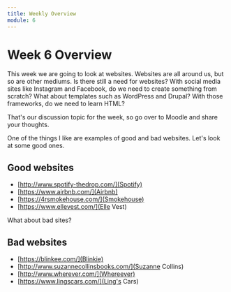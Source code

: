 ```yaml
---
title: Weekly Overview
module: 6
---
```


# Week 6 Overview <br />

This week we are going to look at websites.  Websites are all around us, but so are other mediums. Is there still a need for websites? With social media sites like Instagram and Facebook, do we need to create something from scratch?  What about templates such as WordPress and Drupal?  With those frameworks, do we need to learn HTML?  

That's our discussion topic for the week, so go over to Moodle and share your thoughts.

One of the things I like are examples of good and bad websites.  Let's look at some good ones.

## Good websites

* [http://www.spotify-thedrop.com/](Spotify)
* [https://www.airbnb.com/](Airbnb)
* [https://4rsmokehouse.com/](Smokehouse)
* [https://www.ellevest.com/](Elle Vest)

What about bad sites?  

## Bad websites

* [https://blinkee.com/](Blinkie)
* [http://www.suzannecollinsbooks.com/](Suzanne Collins)
* [http://www.wherever.com/](Whereever)
* [https://www.lingscars.com/](Ling's Cars)
<!-- video -->

